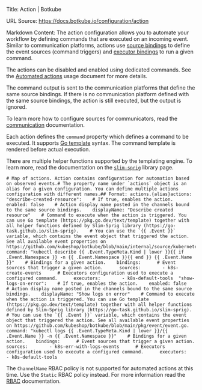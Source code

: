 Title: Action | Botkube

URL Source: https://docs.botkube.io/configuration/action

Markdown Content:
The action configuration allows you to automate your workflow by defining commands that are executed on an incoming event. Similar to communication platforms, actions use [source bindings](https://docs.botkube.io/configuration/source/) to define the event sources (command triggers) and [executor bindings](https://docs.botkube.io/configuration/executor) to run a given command.

The actions can be disabled and enabled using dedicated commands. See the [Automated actions](https://docs.botkube.io/usage/automated-actions) usage document for more details.

The command output is sent to the communication platforms that define the same source bindings. If there is no communication platform defined with the same source bindings, the action is still executed, but the output is ignored.

To learn more how to configure sources for communicators, read the [communication](https://docs.botkube.io/configuration/communication/) documentation.

Each action defines the `command` property which defines a command to be executed. It supports [Go template](https://golang.org/pkg/text/template/) syntax. The command template is rendered before actual execution.

There are multiple helper functions supported by the templating engine. To learn more, read the documentation on the [`slim-sprig`](https://go-task.github.io/slim-sprig/) library page.

    # Map of actions. Action contains configuration for automation based on observed events.# The property name under `actions` object is an alias for a given configuration. You can define multiple actions configuration with different names.## Format: actions.{alias}actions:  "describe-created-resource":    # If true, enables the action.    enabled: false    # Action display name posted in the channels bound to the same source bindings.    displayName: "Describe created resource"    # Command to execute when the action is triggered. You can use Go template (https://pkg.go.dev/text/template) together with all helper functions defined by Slim-Sprig library (https://go-task.github.io/slim-sprig).    # You can use the `{{ .Event }}` variable, which contains the event object that triggered the action. See all available event properties on https://github.com/kubeshop/botkube/blob/main/internal/source/kubernetes/event/event.go.    command: "kubectl describe {{ .Event.TypeMeta.Kind | lower }}{{ if .Event.Namespace }} -n {{ .Event.Namespace }}{{ end }} {{ .Event.Name }}"    # Bindings for a given action.    bindings:      # Event sources that trigger a given action.      sources:        - k8s-create-events      # Executors configuration used to execute a configured command.      executors:        - k8s-default-tools  "show-logs-on-error":    # If true, enables the action.    enabled: false    # Action display name posted in the channels bound to the same source bindings.    displayName: "Show logs on error"    # Command to execute when the action is triggered. You can use Go template (https://pkg.go.dev/text/template) together with all helper functions defined by Slim-Sprig library (https://go-task.github.io/slim-sprig).    # You can use the `{{ .Event }}` variable, which contains the event object that triggered the action. See all available event properties on https://github.com/kubeshop/botkube/blob/main/pkg/event/event.go.    command: "kubectl logs {{ .Event.TypeMeta.Kind | lower }}/{{ .Event.Name }} -n {{ .Event.Namespace }}"    # Bindings for a given action.    bindings:      # Event sources that trigger a given action.      sources:        - k8s-err-with-logs-events      # Executors configuration used to execute a configured command.      executors:        - k8s-default-tools

The `ChannelName` RBAC policy is not supported for automated actions at this time. Use the `Static` RBAC policy instead. For more information read the [RBAC](https://docs.botkube.io/configuration/rbac) documentation.

